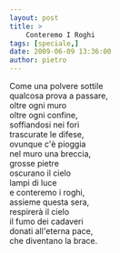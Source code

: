 ```yaml
---
layout: post
title: >
    Conteremo I Roghi
tags: [speciale,]
date: 2009-06-09 13:36:00
author: pietro
---
```

Come una polvere sottile<br/>qualcosa prova a passare,<br/>oltre ogni muro<br/>oltre ogni confine,<br/>soffiandosi nei fori<br/>trascurate le difese,<br/>ovunque c'è pioggia<br/>nel muro una breccia,<br/>grosse pietre<br/>oscurano il cielo<br/>lampi di luce<br/>e conteremo i roghi,<br/>assieme questa sera,<br/>respirerà il cielo<br/>il fumo dei cadaveri<br/>donati all'eterna pace,<br/>che diventano la brace.
